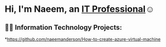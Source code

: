 <h1>Hi, I'm Naeem, an <a href=https://www.linkedin.com/feed/>IT Professional</a>☺</h1>

<h2>👨‍💻 Information Technology Projects:</h2>

*https://github.com/naeemanderson/How-to-create-azure-virtual-machine

